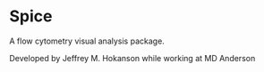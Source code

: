 Spice
=====

A flow cytometry visual analysis package.

Developed by Jeffrey M. Hokanson while working at MD Anderson
